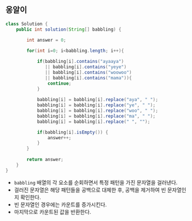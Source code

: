 ## 옹알이

```java
class Solution {
    public int solution(String[] babbling) {

        int answer = 0; 
        
        for(int i=0; i<babbling.length; i++){

            if(babbling[i].contains("ayaaya") 
               || babbling[i].contains("yeye") 
               || babbling[i].contains("woowoo")
               || babbling[i].contains("mama")){
                continue;
            }
            
            babbling[i] = babbling[i].replace("aya", " ");
            babbling[i] = babbling[i].replace("ye", " ");
            babbling[i] = babbling[i].replace("woo", " ");
            babbling[i] = babbling[i].replace("ma", " ");
            babbling[i] = babbling[i].replace(" ", "");

            if(babbling[i].isEmpty()) {
                answer++;
            }
        }
        
        return answer;
    }
}
```

* `babbling` 배열의 각 요소를 순회하면서 특정 패턴을 가진 문자열을 걸러낸다.
* 걸러진 문자열은 해당 패턴들을 공백으로 대체한 후, 공백을 제거하여 빈 문자열인지 확인한다.
* 빈 문자열인 경우에는 카운트를 증가시킨다.
* 마지막으로 카운트된 값을 반환한다.